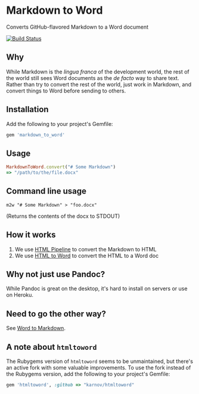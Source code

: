 # Markdown to Word

Converts GitHub-flavored Markdown to a Word document

[![Build Status](https://travis-ci.org/benbalter/markdown_to_word.svg)](https://travis-ci.org/benbalter/markdown_to_word)

## Why

While Markdown is the *lingua franca* of the development world, the rest of the world still sees Word documents as the *de facto* way to share text. Rather than try to convert the rest of the world, just work in Markdown, and convert things to Word before sending to others.

## Installation

Add the following to your project's Gemfile:

```ruby
gem 'markdown_to_word'
```

## Usage

```ruby
MarkdownToWord.convert("# Some Markdown")
=> "/path/to/the/file.docx"
```

## Command line usage

```
m2w "# Some Markdown" > "foo.docx"
```

(Returns the contents of the docx to STDOUT)

## How it works

1. We use [HTML Pipeline](https://github.com/jch/html-pipeline) to convert the Markdown to HTML
2. We use [HTML to Word](https://github.com/karnov/htmltoword) to convert the HTML to a Word doc

## Why not just use Pandoc?

While Pandoc is great on the desktop, it's hard to install on servers or use on Heroku.

## Need to go the other way?

See [Word to Markdown](https://github.com/benbalter/word-to-markdown).

## A note about `htmltoword`

The Rubygems version of `htmltoword` seems to be unmaintained, but there's an active fork with some valuable improvements. To use the fork instead of the Rubygems version, add the following to your project's Gemfile:

```ruby
gem 'htmltoword', :github => "karnov/htmltoword"
```
